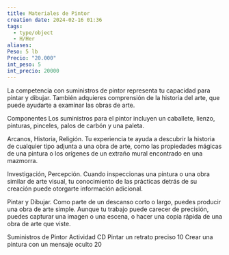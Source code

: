 ```yaml
---
title: Materiales de Pintor
creation date: 2024-02-16 01:36
tags:
  - type/object
  - H/Her
aliases: 
Peso: 5 lb
Precio: "20.000"
int_peso: 5
int_precio: 20000
---
```


La competencia con suministros de pintor representa tu capacidad para pintar y dibujar. También adquieres comprensión de la historia del arte, que puede ayudarte a examinar las obras de arte.

Componentes Los suministros para el pintor incluyen un caballete, lienzo, pinturas, pinceles, palos de carbón y una paleta.

Arcanos, Historia, Religión. Tu experiencia te ayuda a descubrir la historia de cualquier tipo adjunta a una obra de arte, como las propiedades mágicas de una pintura o los orígenes de un extraño mural encontrado en una mazmorra.

Investigación, Percepción. Cuando inspeccionas una pintura o una obra similar de arte visual, tu conocimiento de las prácticas detrás de su creación puede otorgarte información adicional.

Pintar y Dibujar. Como parte de un descanso corto o largo, puedes producir una obra de arte simple. Aunque tu trabajo puede carecer de precisión, puedes capturar una imagen o una escena, o hacer una copia rápida de una obra de arte que viste.


Suministros de Pintor
Actividad                                                                 CD
Pintar un retrato preciso                                         10
Crear una pintura con un mensaje oculto             20